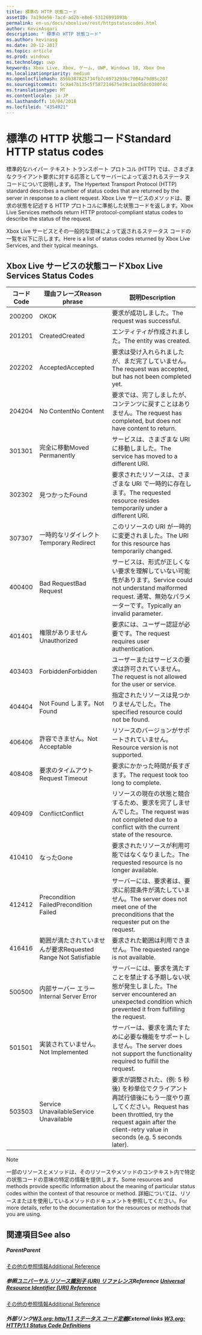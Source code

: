 ```yaml
---
title: 標準の HTTP 状態コード
assetID: 7a19de56-7acd-ad2b-e8e6-53126991093b
permalink: en-us/docs/xboxlive/rest/httpstatuscodes.html
author: KevinAsgari
description: " 標準の HTTP 状態コード"
ms.author: kevinasg
ms.date: 20-12-2017
ms.topic: article
ms.prod: windows
ms.technology: uwp
keywords: Xbox Live, Xbox, ゲーム, UWP, Windows 10, Xbox One
ms.localizationpriority: medium
ms.openlocfilehash: 856b387825734fb7c6973293bc7004a79d05c207
ms.sourcegitcommit: 5c9a47b135c5f587214675e39c1ac058c0380f4c
ms.translationtype: MT
ms.contentlocale: ja-JP
ms.lasthandoff: 10/04/2018
ms.locfileid: "4354921"
---
```

# <a name="standard-http-status-codes"></a><span data-ttu-id="66976-104">標準の HTTP 状態コード</span><span class="sxs-lookup"><span data-stu-id="66976-104">Standard HTTP status codes</span></span>
 
<span data-ttu-id="66976-105">標準的なハイパー テキスト トランスポート プロトコル (HTTP) では、さまざまなクライアント要求に対する応答としてサーバーによって返されるステータス コードについて説明します。</span><span class="sxs-lookup"><span data-stu-id="66976-105">The Hypertext Transport Protocol (HTTP) standard describes a number of status codes that are returned by the server in response to a client request.</span></span> <span data-ttu-id="66976-106">Xbox Live サービスのメソッドは、要求の状態を記述する HTTP プロトコルに準拠した状態コードを返します。</span><span class="sxs-lookup"><span data-stu-id="66976-106">Xbox Live Services methods return HTTP protocol-compliant status codes to describe the status of the request.</span></span>
 
<span data-ttu-id="66976-107">Xbox Live サービスとその一般的な意味によって返されるステータス コードの一覧を以下に示します。</span><span class="sxs-lookup"><span data-stu-id="66976-107">Here is a list of status codes returned by Xbox Live Services, and their typical meanings.</span></span>
 
<a id="ID4EAB"></a>

 
## <a name="xbox-live-services-status-codes"></a><span data-ttu-id="66976-108">Xbox Live サービスの状態コード</span><span class="sxs-lookup"><span data-stu-id="66976-108">Xbox Live Services Status Codes</span></span>
 
| <span data-ttu-id="66976-109">コード</span><span class="sxs-lookup"><span data-stu-id="66976-109">Code</span></span>| <span data-ttu-id="66976-110">理由フレーズ</span><span class="sxs-lookup"><span data-stu-id="66976-110">Reason phrase</span></span>| <span data-ttu-id="66976-111">説明</span><span class="sxs-lookup"><span data-stu-id="66976-111">Description</span></span>| 
| --- | --- | --- | 
| <span data-ttu-id="66976-112">200</span><span class="sxs-lookup"><span data-stu-id="66976-112">200</span></span>| <span data-ttu-id="66976-113">OK</span><span class="sxs-lookup"><span data-stu-id="66976-113">OK</span></span>| <span data-ttu-id="66976-114">要求が成功しました。</span><span class="sxs-lookup"><span data-stu-id="66976-114">The request was successful.</span></span>| 
| <span data-ttu-id="66976-115">201</span><span class="sxs-lookup"><span data-stu-id="66976-115">201</span></span>| <span data-ttu-id="66976-116">Created</span><span class="sxs-lookup"><span data-stu-id="66976-116">Created</span></span>| <span data-ttu-id="66976-117">エンティティが作成されました。</span><span class="sxs-lookup"><span data-stu-id="66976-117">The entity was created.</span></span>| 
| <span data-ttu-id="66976-118">202</span><span class="sxs-lookup"><span data-stu-id="66976-118">202</span></span>| <span data-ttu-id="66976-119">Accepted</span><span class="sxs-lookup"><span data-stu-id="66976-119">Accepted</span></span>| <span data-ttu-id="66976-120">要求は受け入れられましたが、まだ完了していません。</span><span class="sxs-lookup"><span data-stu-id="66976-120">The request was accepted, but has not been completed yet.</span></span>| 
| <span data-ttu-id="66976-121">204</span><span class="sxs-lookup"><span data-stu-id="66976-121">204</span></span>| <span data-ttu-id="66976-122">No Content</span><span class="sxs-lookup"><span data-stu-id="66976-122">No Content</span></span>| <span data-ttu-id="66976-123">要求では、完了しましたが、コンテンツに戻すことはありません。</span><span class="sxs-lookup"><span data-stu-id="66976-123">The request has completed, but does not have content to return.</span></span>| 
| <span data-ttu-id="66976-124">301</span><span class="sxs-lookup"><span data-stu-id="66976-124">301</span></span>| <span data-ttu-id="66976-125">完全に移動</span><span class="sxs-lookup"><span data-stu-id="66976-125">Moved Permanently</span></span>| <span data-ttu-id="66976-126">サービスは、さまざまな URI に移動しました。</span><span class="sxs-lookup"><span data-stu-id="66976-126">The service has moved to a different URI.</span></span>| 
| <span data-ttu-id="66976-127">302</span><span class="sxs-lookup"><span data-stu-id="66976-127">302</span></span>| <span data-ttu-id="66976-128">見つかった</span><span class="sxs-lookup"><span data-stu-id="66976-128">Found</span></span>| <span data-ttu-id="66976-129">要求されたリソースは、さまざまな URI で一時的に存在します。</span><span class="sxs-lookup"><span data-stu-id="66976-129">The requested resource resides temporarily under a different URI.</span></span>| 
| <span data-ttu-id="66976-130">307</span><span class="sxs-lookup"><span data-stu-id="66976-130">307</span></span>| <span data-ttu-id="66976-131">一時的なリダイレクト</span><span class="sxs-lookup"><span data-stu-id="66976-131">Temporary Redirect</span></span>| <span data-ttu-id="66976-132">このリソースの URI が一時的に変更されました。</span><span class="sxs-lookup"><span data-stu-id="66976-132">The URI for this resource has temporarily changed.</span></span>| 
| <span data-ttu-id="66976-133">400</span><span class="sxs-lookup"><span data-stu-id="66976-133">400</span></span>| <span data-ttu-id="66976-134">Bad Request</span><span class="sxs-lookup"><span data-stu-id="66976-134">Bad Request</span></span>| <span data-ttu-id="66976-135">サービスは、形式が正しくない要求を理解していない可能性があります。</span><span class="sxs-lookup"><span data-stu-id="66976-135">Service could not understand malformed request.</span></span> <span data-ttu-id="66976-136">通常、無効なパラメーターです。</span><span class="sxs-lookup"><span data-stu-id="66976-136">Typically an invalid parameter.</span></span>| 
| <span data-ttu-id="66976-137">401</span><span class="sxs-lookup"><span data-stu-id="66976-137">401</span></span>| <span data-ttu-id="66976-138">権限がありません</span><span class="sxs-lookup"><span data-stu-id="66976-138">Unauthorized</span></span>| <span data-ttu-id="66976-139">要求には、ユーザー認証が必要です。</span><span class="sxs-lookup"><span data-stu-id="66976-139">The request requires user authentication.</span></span>| 
| <span data-ttu-id="66976-140">403</span><span class="sxs-lookup"><span data-stu-id="66976-140">403</span></span>| <span data-ttu-id="66976-141">Forbidden</span><span class="sxs-lookup"><span data-stu-id="66976-141">Forbidden</span></span>| <span data-ttu-id="66976-142">ユーザーまたはサービスの要求は許可されていません。</span><span class="sxs-lookup"><span data-stu-id="66976-142">The request is not allowed for the user or service.</span></span>| 
| <span data-ttu-id="66976-143">404</span><span class="sxs-lookup"><span data-stu-id="66976-143">404</span></span>| <span data-ttu-id="66976-144">Not Found します。</span><span class="sxs-lookup"><span data-stu-id="66976-144">Not Found</span></span>| <span data-ttu-id="66976-145">指定されたリソースは見つかりませんでした。</span><span class="sxs-lookup"><span data-stu-id="66976-145">The specified resource could not be found.</span></span>| 
| <span data-ttu-id="66976-146">406</span><span class="sxs-lookup"><span data-stu-id="66976-146">406</span></span>| <span data-ttu-id="66976-147">許容できません。</span><span class="sxs-lookup"><span data-stu-id="66976-147">Not Acceptable</span></span>| <span data-ttu-id="66976-148">リソースのバージョンがサポートされていません。</span><span class="sxs-lookup"><span data-stu-id="66976-148">Resource version is not supported.</span></span>| 
| <span data-ttu-id="66976-149">408</span><span class="sxs-lookup"><span data-stu-id="66976-149">408</span></span>| <span data-ttu-id="66976-150">要求のタイムアウト</span><span class="sxs-lookup"><span data-stu-id="66976-150">Request Timeout</span></span>| <span data-ttu-id="66976-151">要求にかかった時間が長すぎます。</span><span class="sxs-lookup"><span data-stu-id="66976-151">The request took too long to complete.</span></span>| 
| <span data-ttu-id="66976-152">409</span><span class="sxs-lookup"><span data-stu-id="66976-152">409</span></span>| <span data-ttu-id="66976-153">Conflict</span><span class="sxs-lookup"><span data-stu-id="66976-153">Conflict</span></span>| <span data-ttu-id="66976-154">リソースの現在の状態と競合するため、要求を完了しませんでした。</span><span class="sxs-lookup"><span data-stu-id="66976-154">The request was not completed due to a conflict with the current state of the resource.</span></span>| 
| <span data-ttu-id="66976-155">410</span><span class="sxs-lookup"><span data-stu-id="66976-155">410</span></span>| <span data-ttu-id="66976-156">なった</span><span class="sxs-lookup"><span data-stu-id="66976-156">Gone</span></span>| <span data-ttu-id="66976-157">要求されたリソースが利用可能ではなくなりました。</span><span class="sxs-lookup"><span data-stu-id="66976-157">The requested resource is no longer available.</span></span>| 
| <span data-ttu-id="66976-158">412</span><span class="sxs-lookup"><span data-stu-id="66976-158">412</span></span>| <span data-ttu-id="66976-159">Precondition Failed</span><span class="sxs-lookup"><span data-stu-id="66976-159">Precondition Failed</span></span>| <span data-ttu-id="66976-160">サーバーには、要求者は、要求に前提条件が満たしていません。</span><span class="sxs-lookup"><span data-stu-id="66976-160">The server does not meet one of the preconditions that the requester put on the request.</span></span>| 
| <span data-ttu-id="66976-161">416</span><span class="sxs-lookup"><span data-stu-id="66976-161">416</span></span>| <span data-ttu-id="66976-162">範囲が満たされていませんが要求</span><span class="sxs-lookup"><span data-stu-id="66976-162">Requested Range Not Satisfiable</span></span>| <span data-ttu-id="66976-163">要求された範囲は利用できません。</span><span class="sxs-lookup"><span data-stu-id="66976-163">The requested range is not available.</span></span>| 
| <span data-ttu-id="66976-164">500</span><span class="sxs-lookup"><span data-stu-id="66976-164">500</span></span>| <span data-ttu-id="66976-165">内部サーバー エラー</span><span class="sxs-lookup"><span data-stu-id="66976-165">Internal Server Error</span></span>| <span data-ttu-id="66976-166">サーバーには、要求を満たすことを禁止する予期しない状態が発生しました。</span><span class="sxs-lookup"><span data-stu-id="66976-166">The server encountered an unexpected condition which prevented it from fulfilling the request.</span></span>| 
| <span data-ttu-id="66976-167">501</span><span class="sxs-lookup"><span data-stu-id="66976-167">501</span></span>| <span data-ttu-id="66976-168">実装されていません。</span><span class="sxs-lookup"><span data-stu-id="66976-168">Not Implemented</span></span>| <span data-ttu-id="66976-169">サーバーは、要求を満たすために必要な機能をサポートしません。</span><span class="sxs-lookup"><span data-stu-id="66976-169">The server does not support the functionality required to fulfill the request.</span></span>| 
| <span data-ttu-id="66976-170">503</span><span class="sxs-lookup"><span data-stu-id="66976-170">503</span></span>| <span data-ttu-id="66976-171">Service Unavailable</span><span class="sxs-lookup"><span data-stu-id="66976-171">Service Unavailable</span></span>| <span data-ttu-id="66976-172">要求が調整された、(例: 5 秒後) を秒単位でクライアント再試行値後にもう一度やり直してください。</span><span class="sxs-lookup"><span data-stu-id="66976-172">Request has been throttled, try the request again after the client-retry value in seconds (e.g. 5 seconds later).</span></span>| 
 

> [!NOTE] 
> <span data-ttu-id="66976-173">一部のリソースとメソッドは、そのリソースやメソッドのコンテキスト内で特定の状態コードの意味の特定の情報を提供します。</span><span class="sxs-lookup"><span data-stu-id="66976-173">Some resources and methods provide specific information about the meaning of particular status codes within the context of that resource or method.</span></span> <span data-ttu-id="66976-174">詳細については、リソースまたはを使用しているメソッドのドキュメントを参照してください。</span><span class="sxs-lookup"><span data-stu-id="66976-174">For more details, refer to the documentation for the resources or methods that you are using.</span></span> 

  
<a id="ID4E3BAC"></a>

 
## <a name="see-also"></a><span data-ttu-id="66976-175">関連項目</span><span class="sxs-lookup"><span data-stu-id="66976-175">See also</span></span>
 
<a id="ID4E5BAC"></a>

 
##### <a name="parent"></a><span data-ttu-id="66976-176">Parent</span><span class="sxs-lookup"><span data-stu-id="66976-176">Parent</span></span>  

[<span data-ttu-id="66976-177">その他の参照情報</span><span class="sxs-lookup"><span data-stu-id="66976-177">Additional Reference</span></span>](atoc-xboxlivews-reference-additional.md)

  
<a id="ID4EKCAC"></a>

 
##### <a name="reference--universal-resource-identifier-uri-referenceuriatoc-xboxlivews-reference-urismd"></a><span data-ttu-id="66976-178">参照[ユニバーサル リソース識別子 (URI) リファレンス](../uri/atoc-xboxlivews-reference-uris.md)</span><span class="sxs-lookup"><span data-stu-id="66976-178">Reference  [Universal Resource Identifier (URI) Reference](../uri/atoc-xboxlivews-reference-uris.md)</span></span>

 [<span data-ttu-id="66976-179">その他の参照情報</span><span class="sxs-lookup"><span data-stu-id="66976-179">Additional Reference</span></span>](atoc-xboxlivews-reference-additional.md)

  
<a id="ID4EZCAC"></a>

 
##### <a name="external-links--w3org-http11-status-code-definitionshttpwwww3orgprotocolsrfc2616rfc2616-sec10htmlsec10"></a><span data-ttu-id="66976-180">外部リンク[W3.org: http/1.1 ステータス コード定義](http://www.w3.org/Protocols/rfc2616/rfc2616-sec10.html#sec10)</span><span class="sxs-lookup"><span data-stu-id="66976-180">External links  [W3.org: HTTP/1.1 Status Code Definitions](http://www.w3.org/Protocols/rfc2616/rfc2616-sec10.html#sec10)</span></span>

   